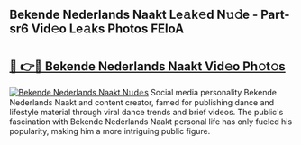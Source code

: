 ## Bekende Nederlands Naakt Le𝚊k𝚎d N𝚞𝚍e - Part-sr6 Vid𝚎o Le𝚊ks Photos FEloA

# <h2><a href="http://fb4chyr.evod.top/?m=Bekende+Nederlands+Naakt">🔗 👉🔴 Bekende Nederlands Naakt Vid𝚎o Ph𝚘t𝚘s</a></h2>

[![Bekende Nederlands Naakt N𝚞d𝚎s](https://i.imgur.com/8V9OHl7.gif)](http://fb4chyr.evod.top/?m=Bekende+Nederlands+Naakt)
Social media personality Bekende Nederlands Naakt and content creator, famed for publishing dance and lifestyle material through viral dance trends and brief videos. The public's fascination with Bekende Nederlands Naakt personal life has only fueled his popularity, making him a more intriguing public figure. 
